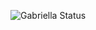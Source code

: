 ![Gabriella Status](https://github-readme-stats.vercel.app/api?username=gabriella0811&show_icons=true)


